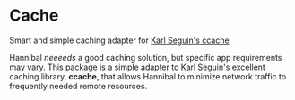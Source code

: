 # Cache

Smart and simple caching adapter for [Karl Seguin's ccache](https://github.com/karlseguin/ccache)

Hannibal *neeeeds* a good caching solution, but specific app requirements may vary.  This package is a simple adapter to Karl Seguin's excellent caching library, **ccache**, that allows Hannibal to minimize network traffic to frequently needed remote resources.